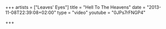 +++
artists = ["Leaves' Eyes"]
title = "Hell To The Heavens"
date = "2013-11-08T22:39:08+02:00"
type = "video"
youtube = "0JPs7rFNGP4"

+++

